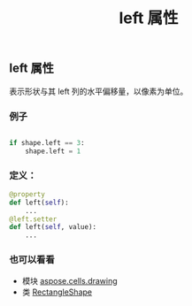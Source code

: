 ﻿---
title: left 属性
second_title: Aspose.Cells for Python via .NET API 参考文献
description:
type: docs
weight: 660
url: /zh/python-net/aspose.cells.drawing/rectangleshape/left/
is_root: false
---
## left 属性

表示形状与其 left 列的水平偏移量，以像素为单位。

### 例子

```python

if shape.left == 3:
    shape.left = 1

```
### 定义：
```python
@property
def left(self):
    ...
@left.setter
def left(self, value):
    ...
```

### 也可以看看
* 模块 [aspose.cells.drawing](../../)
* 类 [RectangleShape](/cells/zh/python-net/aspose.cells.drawing/rectangleshape)
